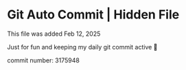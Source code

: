 # Git Auto Commit | Hidden File

This file was added Feb 12, 2025

Just for fun and keeping my daily git commit active 🤪

commit number: 3175948
